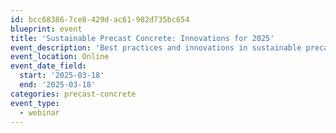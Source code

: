```yaml
---
id: bcc68386-7ce8-429d-ac61-982d735bc654
blueprint: event
title: 'Sustainable Precast Concrete: Innovations for 2025'
event_description: 'Best practices and innovations in sustainable precast concrete manufacturing'
event_location: Online
event_date_field:
  start: '2025-03-18'
  end: '2025-03-18'
categories: precast-concrete
event_type:
  - webinar
---
```

